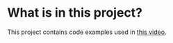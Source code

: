 # What is in this project?
This project contains code examples used in [this video](https://www.youtube.com/watch?v=6OSeJFo6GOc&t=943s).

